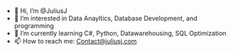 - 👋 Hi, I’m @JuliusJ
- 👀 I’m interested in Data Anayltics, Database Development, and programming
- 🌱 I’m currently learning C#, Python, Datawarehousing, SQL Optimization
- 📫 How to reach me: Contact@juliusj.com

<!---
JuliusJohnson/JuliusJohnson is a ✨ special ✨ repository because its `README.md` (this file) appears on your GitHub profile.
You can click the Preview link to take a look at your changes.
--->
